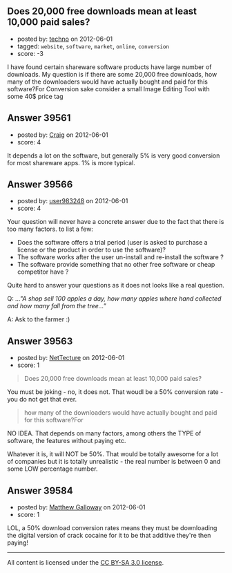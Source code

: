 ## Does 20,000 free downloads mean at least 10,000 paid sales? 

- posted by: [techno](https://stackexchange.com/users/-1/17329-techno) on 2012-06-01
- tagged: `website`, `software`, `market`, `online`, `conversion`
- score: -3

I have found certain shareware software products have large number of downloads.  My question is if there are some 20,000 free downloads, how many of the downloaders would have actually bought and paid for this software?For Conversion sake consider a small Image Editing Tool with some 40$ price tag


## Answer 39561

- posted by: [Craig](https://stackexchange.com/users/-1/4342-craig) on 2012-06-01
- score: 4

It depends a lot on the software, but generally 5% is very good conversion for most shareware apps. 1% is more typical.


## Answer 39566

- posted by: [user983248](https://stackexchange.com/users/-1/17900-user983248) on 2012-06-01
- score: 4

Your question will never have a concrete answer due to the fact that there is too many factors. to list a few:

 - Does the software offers a trial period (user is asked to purchase a
   license or the product in order to use the software)?
 - The software works after the user un-install and re-install the software
   ?
 - The software provide something that no other free software or cheap
   competitor have ?

Quite hard to answer your questions as it does not looks like a real question.

Q: *..."A shop sell 100 apples a day, how many apples where hand collected and how many fall from the tree..."*

A: Ask to the farmer :)


## Answer 39563

- posted by: [NetTecture](https://stackexchange.com/users/-1/3350-nettecture) on 2012-06-01
- score: 1

> Does 20,000 free downloads mean at least 10,000 paid sales? 

You must be joking - no, it does not. That woudl be a 50% conversion rate - you do not get that ever.

> how many of the downloaders would have actually bought and paid for this software?For 

NO IDEA. That depends on many factors, among others the TYPE of software, the features without paying etc.

Whatever it is, it will NOT be 50%. That would be totally awesome for a lot of companies but it is totally unrealistic - the real number is between 0 and some LOW percentage number.


## Answer 39584

- posted by: [Matthew Galloway](https://stackexchange.com/users/-1/15145-matthew-galloway) on 2012-06-01
- score: 1

LOL, a 50% download conversion rates means they must be downloading the digital version of crack cocaine for it to be that additive they're then paying!



---

All content is licensed under the [CC BY-SA 3.0 license](https://creativecommons.org/licenses/by-sa/3.0/).
